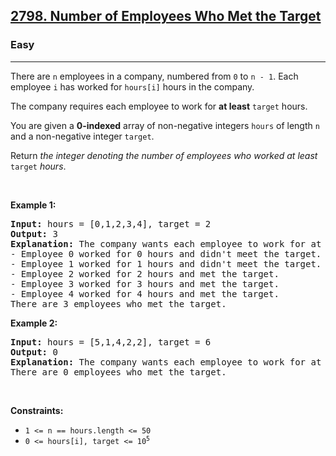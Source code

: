 <h2><a href="https://leetcode.com/problems/number-of-employees-who-met-the-target/?envType=problem-list-v2&envId=nlmkhiec">2798. Number of Employees Who Met the Target</a></h2><h3>Easy</h3><hr><p>There are <code>n</code> employees in a company, numbered from <code>0</code> to <code>n - 1</code>. Each employee <code>i</code> has worked for <code>hours[i]</code> hours in the company.</p>

<p>The company requires each employee to work for <strong>at least</strong> <code>target</code> hours.</p>

<p>You are given a <strong>0-indexed</strong> array of non-negative integers <code>hours</code> of length <code>n</code> and a non-negative integer <code>target</code>.</p>

<p>Return <em>the integer denoting the number of employees who worked at least</em> <code>target</code> <em>hours</em>.</p>

<p>&nbsp;</p>
<p><strong class="example">Example 1:</strong></p>

<pre>
<strong>Input:</strong> hours = [0,1,2,3,4], target = 2
<strong>Output:</strong> 3
<strong>Explanation:</strong> The company wants each employee to work for at least 2 hours.
- Employee 0 worked for 0 hours and didn&#39;t meet the target.
- Employee 1 worked for 1 hours and didn&#39;t meet the target.
- Employee 2 worked for 2 hours and met the target.
- Employee 3 worked for 3 hours and met the target.
- Employee 4 worked for 4 hours and met the target.
There are 3 employees who met the target.
</pre>

<p><strong class="example">Example 2:</strong></p>

<pre>
<strong>Input:</strong> hours = [5,1,4,2,2], target = 6
<strong>Output:</strong> 0
<strong>Explanation:</strong> The company wants each employee to work for at least 6 hours.
There are 0 employees who met the target.
</pre>

<p>&nbsp;</p>
<p><strong>Constraints:</strong></p>

<ul>
	<li><code>1 &lt;= n == hours.length &lt;= 50</code></li>
	<li><code>0 &lt;=&nbsp;hours[i], target &lt;= 10<sup>5</sup></code></li>
</ul>
